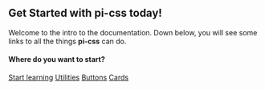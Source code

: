 ## Get Started with pi-css today!

Welcome to the intro to the documentation. Down below, you will see some links to all the things <strong>pi-css</strong> can do.

#### Where do you want to start?

<a href="/docs/learn">Start learning</a>
<a href="/docs/learn">Utilities</a>
<a href="/docs/learn">Buttons</a>
<a href="/docs/learn">Cards</a>
